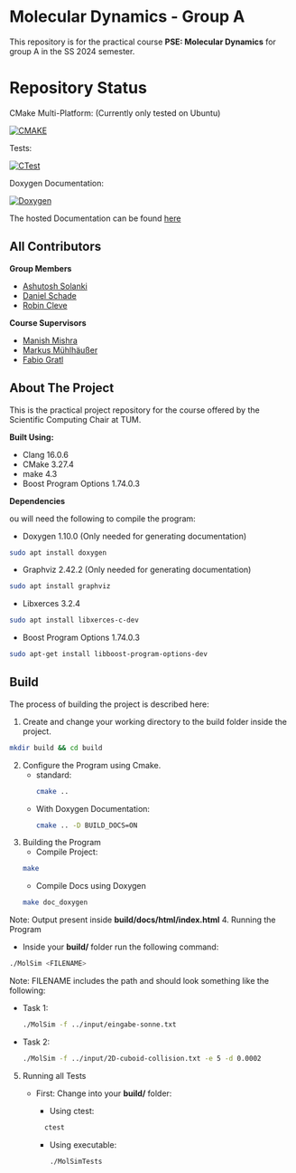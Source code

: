 # Molecular Dynamics - Group A

This repository is for the practical course **PSE: Molecular Dynamics** for group A in the SS 2024 semester.

# Repository Status

CMake Multi-Platform: (Currently only tested on Ubuntu)

[![CMAKE](https://github.com/AshIsAtWork/MolSim/actions/workflows/cmake-multi-platform.yml/badge.svg)](https://github.com/AshIsAtWork/MolSim/actions/workflows/cmake-multi-platform.yml)

Tests:

[![CTest](https://github.com/AshIsAtWork/MolSim/actions/workflows/unit-tests.yml/badge.svg)](https://github.com/AshIsAtWork/MolSim/actions/workflows/unit-tests.yml)

Doxygen Documentation:

[![Doxygen](https://github.com/AshIsAtWork/MolSim/actions/workflows/doxygen.yml/badge.svg)](https://github.com/AshIsAtWork/MolSim/actions/workflows/doxygen.yml)

The hosted Documentation can be found [here](https://ashisatwork.github.io/MolSim/)


## All Contributors

**Group Members**

- [Ashutosh Solanki](https://github.com/AshIsAtWork)
- [Daniel Schade](https://github.com/D4ni3lSch4d3)
- [Robin Cleve](https://github.com/cleveee)

**Course Supervisors**

- [Manish Mishra](https://github.com/manishmishra6016)
- [Markus Mühlhäußer](https://github.com/thesamriel)
- [Fabio Gratl](https://github.com/FG-TUM)

## About The Project

This is the practical project repository for the course offered by the Scientific Computing Chair at TUM.

**Built Using:**

- Clang 16.0.6
- CMake 3.27.4
- make 4.3
- Boost Program Options 1.74.0.3

**Dependencies**

ou will need the following to compile the program:

- Doxygen 1.10.0 (Only needed for generating documentation)

```bash
sudo apt install doxygen
```

- Graphviz 2.42.2 (Only needed for generating documentation)

```bash
sudo apt install graphviz
```

- Libxerces 3.2.4

```bash
sudo apt install libxerces-c-dev
```

- Boost Program Options 1.74.0.3 

```bash
sudo apt-get install libboost-program-options-dev
```

## Build

The process of building the project is described here:

1. Create and change your working directory to the build folder inside the project.

```bash
mkdir build && cd build
```

2. Configure the Program using Cmake.
    - standard:
         ```bash
         cmake ..
         ```
    - With Doxygen Documentation:
         ```bash
         cmake .. -D BUILD_DOCS=ON
         ```
3. Building the Program
    - Compile Project:
   ```bash
   make 
   ```
    - Compile Docs using Doxygen
   ```bash
   make doc_doxygen
   ```
Note: Output present inside **build/docs/html/index.html**
4. Running the Program
   - Inside your **build/** folder run the following command:
   ```bash
   ./MolSim <FILENAME>
   ```
   Note: FILENAME includes the path and should look something like the following:
   - Task 1:
   
     ```bash
     ./MolSim -f ../input/eingabe-sonne.txt
     ```
   - Task 2:
   
      ```bash
     ./MolSim -f ../input/2D-cuboid-collision.txt -e 5 -d 0.0002
      ```
5. Running all Tests
   - First: Change into your **build/** folder:
   
     - Using ctest:
     
     ```bash
       ctest
     ```
     - Using executable:
     
        ```bash
       ./MolSimTests
        ```
       

   